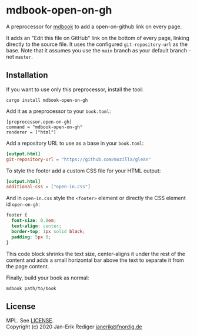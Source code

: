 # mdbook-open-on-gh

A preprocessor for [mdbook][] to add a open-on-github link on every page.

[mdbook]: https://github.com/rust-lang/mdBook

It adds an "Edit this file on GitHub" link on the bottom of every page, linking directly to the source file.
It uses the configured `git-repository-url` as the base.
Note that it assumes you use the `main` branch as your default branch - not `master`.

## Installation

If you want to use only this preprocessor, install the tool:

```
cargo install mdbook-open-on-gh
```

Add it as a preprocessor to your `book.toml`:

```
[preprocessor.open-on-gh]
command = "mdbook-open-on-gh"
renderer = ["html"]
```

Add a repository URL to use as a base in your `book.toml`:

```toml
[output.html]
git-repository-url = "https://github.com/mozilla/glean"
```

To style the footer add a custom CSS file for your HTML output:

```toml
[output.html]
additional-css = ["open-in.css"]
```

And in `open-in.css` style the `<footer>` element or directly the CSS element id `open-on-gh`:

```css
footer {
  font-size: 0.8em;
  text-align: center;
  border-top: 1px solid black;
  padding: 5px 0;
}
```

This code block shrinks the text size, center-aligns it under the rest of the content
and adds a small horizontal bar above the text to separate it from the page content.


Finally, build your book as normal:

```
mdbook path/to/book
```

## License

MPL. See [LICENSE](LICENSE).  
Copyright (c) 2020 Jan-Erik Rediger <janerik@fnordig.de>
